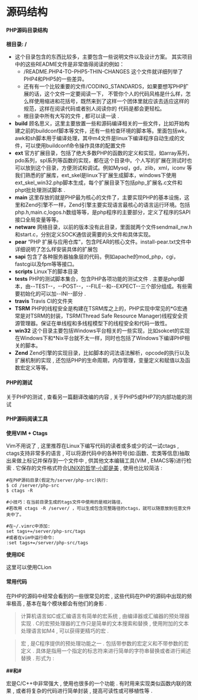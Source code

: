 # 源码结构

#### PHP源码目录结构

**根目录: /**

* 这个目录包含的东西比较多，主要包含一些说明文件以及设计方案。 其实项目中的这些README文件是非常值得阅读的例如：
  * /README.PHP4-TO-PHP5-THIN-CHANGES 这个文件就详细列举了PHP4和PHP5的一些差异。
  * 还有有一个比较重要的文件/CODING\_STANDARDS，如果要想写PHP扩展的话，这个文件一定要阅读一下， 不管你个人的代码风格是什么样，怎么样使用缩进和花括号，既然来到了这样一个团体里就应该去适应这样的规范，这样在阅读代码或者别人阅读你的 代码是都会更轻松。
  * 根目录中所有大写的文件 , 都可以读一读 . 
* **build**
  顾名思义，这里主要放置一些和源码编译相关的一些文件，比如开始构建之前的buildconf脚本等文件，还有一些检查环境的脚本等。里面包括wk，awk和sh脚本用于编译处理，其中m4文件是linux下编译程序自动生成的文件，可以使用buildconf命令操作具体的配置文件
* **ext**
  官方扩展目录，包括了绝大多数PHP的函数的定义和实现，如array系列，pdo系列，spl系列等函数的实现，都在这个目录中。个人写的扩展在测试时也可以放到这个目录，方便测试和调试。例如Mysql，gd，zlib，xml，iconv 等我们熟悉的扩展库，ext\_skel是linux下扩展生成脚本，windows下使用ext\_skel\_win32.php脚本生成，每个扩展目录下包括php\_扩展名.c文件和phpt批处理测试脚本 . 
* **main**
  这里存放的就是PHP最为核心的文件了，主要实现PHP的基本设施，这里和Zend引擎不一样，Zend引擎主要实现语言最核心的语言运行环境。包括php.h,main.c,logos.h数组等等，是php程序的主要部分，定义了程序的SAPI接口全局变量等等。
* **netware**
  网络目录，以前的版本没有此目录，里面就两个文件sendmail\_nw.h和start.c，分别定义SOCK通信说需要的头文件和具体实现。
* **pear**
  “PHP 扩展与应用仓库”，包含PEAR的核心文件。install-pear.txt文件中详细说明了怎么样安装具体的扩展包
* **sapi**
  包含了各种服务器抽象层的代码，例如apache的mod\_php，cgi，fastcgi以及fpm等等接口。
* **scripts**
  Linux下的脚本目录
* **tests**
  PHP的测试脚本集合，包含PHP各项功能的测试文件 . 主要是phpt脚本，由--TEST--，--POST--，--FILE--和--EXPECT--三个部分组成。有些需要初始化的可以加--INI--部分 . 
* **travis**
  Travis CI的文件夹
* **TSRM**
  PHP的线程安全是构建在TSRM库之上的，PHP实现中常见的\*G宏通常是对TSRM的封装，TSRM\(Thread Safe Resource Manager\)线程安全资源管理器。保证在单线程和多线程模型下的线程安全和代码一致性。
* **win32**
  这个目录主要包括Windows平台相关的一些实现，比如sokcet的实现在Windows下和\*Nix平台就不太一样，同时也包括了Windows下编译PHP相关的脚本。
* **Zend**
  Zend引擎的实现目录，比如脚本的词法语法解析，opcode的执行以及扩展机制的实现 , 还包括PHP的生命周期，内存管理，变量定义和赋值以及函数宏定义等等。

#### PHP的测试

关于PHP的测试 , 查看另一篇翻译改编的内容 , 关于PHP5或PHP7的内部功能的测试

#### PHP源码阅读工具

**使用VIM + Ctags**

Vim不用说了 , 这里推荐在Linux下编写代码的读者或多或少的试一试ctags , ctags支持非常多的语言 , 可以将源代码中的各种符号\(如:函数、宏类等信息\)抽取出来做上标记并保存到一个文件中 , 供其他文本编辑工具\(VIM , EMACS等\)进行检索 . 它保存的文件格式符合[UNIX的哲学-小即是美](http://zh.wikipedia.org/zh/Unix哲学) , 使用也比较简洁 :

```
#在PHP源码目录(假定为/server/php-src)执行:
$ cd /server/php-src
$ ctags -R

#小技巧：在当前目录生成的tags文件中使用的是相对路径，
#若改用 ctags -R /server/ ，可以生成包含完整路径的ctags，就可以随意放到任意文件夹中了。 

#在~/.vimrc中添加:
set tags+=/server/php-src/tags
#或者在vim中运行命令:
:set tags+=/server/php-src/tags
```

**使用IDE**

这里可以使用CLion

#### 常用代码

在PHP的源码中经常会看到的一些很常见的宏 , 这些代码在PHP的源码中出现的频率极高 , 基本在每个模块都会有他们的身影 . 

> 计算机语言如C或汇编语言有简单的宏系统 , 由编译器或汇编器的预处理器实现 . C的宏预处理器的工作只是简单的文本搜索和替换 , 使用附加的文本处理语言如M4 ,  可以获得更精巧的宏 .

> 宏 , 是C程序提供的预处理功能之一 . 包括带参数的宏定义和不带参数的宏定义 . 具体是指用一个指定的标志符来进行简单的字符串替换或者进行阐述替换 . 形式为 :

**\#\#和\#**

宏是C/C++中非常强大 , 使用也很多的一个功能 . 有时用来实现类似函数内联的效果 , 或者将复杂的代码进行简单封装 , 提高可读性或可移植性等 . 

